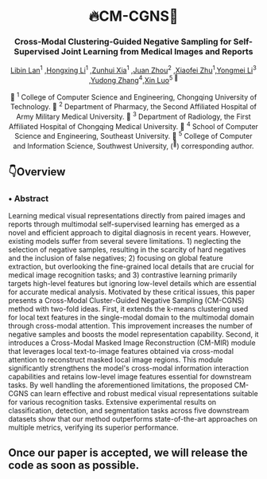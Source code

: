 <div align="center">
<h1> 🔥CM-CGNS🎉 </h1>
<h3>Cross-Modal Clustering-Guided Negative Sampling for Self-Supervised Joint Learning from Medical Images and Reports</h3>

[Libin Lan](https://orcid.org/0000-0003-4754-813X)<sup>1</sup> ,[Hongxing Li](https://orcid.org/0009-0002-7958-3976)<sup>1</sup> ,[Zunhui Xia](https://orcid.org/0009-0008-6706-5817)<sup>1</sup> ,[Juan Zhou](https://orcid.org/0009-0008-0243-3949)<sup>2</sup> ,[Xiaofei Zhu](https://orcid.org/0000-0001-8239-7176)<sup>1</sup>,[Yongmei Li](https://orcid.org/0000-0003-2829-6416)<sup>3</sup> ,[Yudong Zhang](https://orcid.org/0000-0002-4870-1493)<sup>4</sup>,[Xin Luo](https://orcid.org/0000-0002-1348-5305)<sup>5 :email:</sup>

🏢 <sup>1</sup> College of Computer Science and Engineering, Chongqing University of Technology.
🏢 <sup>2</sup> Department of Pharmacy, the Second Affiliated Hospital of Army Military Medical University.
🏢 <sup>3</sup> Department of Radiology, the First Affiliated Hospital of Chongqing Medical University.
🏢 <sup>4</sup> School of Computer Science and Engineering, Southeast University.
🏢 <sup>5</sup> College of Computer and Information Science, Southwest University,  (<sup>:email:</sup>) corresponding author.
</div>

## 👇Overview
  
### • Abstract
Learning medical visual representations directly from paired images and reports through multimodal self-supervised learning has emerged as a novel and efficient approach to digital diagnosis in recent years. However, existing models suffer from several severe limitations. 1) neglecting the selection of negative samples, resulting in the scarcity of hard negatives and the inclusion of false negatives; 2) focusing on global feature extraction, but overlooking the fine-grained local details that are crucial for medical image recognition tasks; and 3) contrastive learning primarily targets high-level features but ignoring low-level details which are essential for accurate medical analysis. Motivated by these critical issues, this paper presents a Cross-Modal Cluster-Guided Negative Sampling (CM-CGNS) method with two-fold ideas. First, it extends the k-means clustering used for local text features in the single-modal domain to the multimodal domain through cross-modal attention. This improvement increases the number of negative samples and boosts the model representation capability. Second, it introduces a Cross-Modal Masked Image Reconstruction (CM-MIR) module that leverages local text-to-image features obtained via cross-modal attention to reconstruct masked local image regions. This module significantly strengthens the model's cross-modal information interaction capabilities and retains low-level image features essential for downstream tasks. By well handling the aforementioned limitations, the proposed CM-CGNS can learn effective and robust medical visual representations suitable for various recognition tasks. Extensive experimental results on classification, detection, and segmentation tasks across five downstream datasets show that our method outperforms state-of-the-art approaches on multiple metrics, verifying its superior performance.


## Once our paper is accepted, we will release the code as soon as possible.
